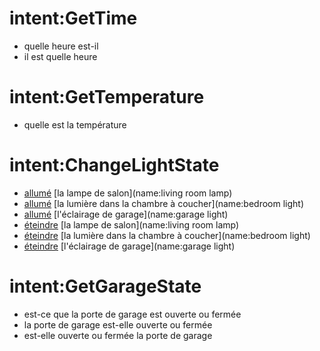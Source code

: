 # intent:GetTime
- quelle heure est-il
- il est quelle heure

# intent:GetTemperature
- quelle est la température

# intent:ChangeLightState
- [allumé](state:on) [la lampe de salon](name:living room lamp)
- [allumé](state:on) [la lumière dans la chambre à coucher](name:bedroom light)
- [allumé](state:on) [l'éclairage de garage](name:garage light)
- [éteindre](state:off) [la lampe de salon](name:living room lamp)
- [éteindre](state:off) [la lumière dans la chambre à coucher](name:bedroom light)
- [éteindre](state:off) [l'éclairage de garage](name:garage light)

# intent:GetGarageState
- est-ce que la porte de garage est ouverte ou fermée
- la porte de garage est-elle ouverte ou fermée
- est-elle ouverte ou fermée la porte de garage

